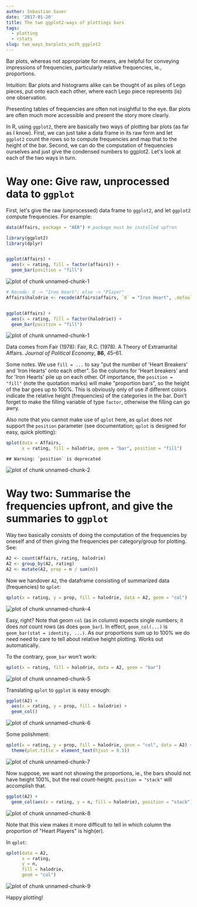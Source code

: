 ```yaml
---
author: Sebastian Sauer
date: '2017-01-20'
title: The two ggplot2-ways of plottings bars
tags:
  - plotting
  - rstats
slug: two_ways_barplots_with_ggplot2
---
```




Bar plots, whereas not appropriate for means, are helpful for conveying impressions of frequencies, particularly relative frequencies, ie., proportions. 

Intuition: Bar plots and histograms alike can be thought of as piles of Lego pieces, put onto each each other, where each Lego piece represents (is) one observation.

Presenting tables of frequencies are often not insightful to the eye. Bar plots are often much more accessible and present the story more clearly.

In R, using `ggplot2`, there are basically two ways of plotting bar plots (as far as I know). First, we can just take a data frame in its raw form and let `ggplot2` count the rows so to compute frequencies and map that to the height of the bar. Second, we can do the computation of frequencies ourselves and just give the condensed numbers to ggplot2. Let's look at each of the two ways in turn.

# Way one: Give raw, unprocessed data to `ggplot`

First, let's give the raw (unprocessed) data frame to `ggplot2`, and let `ggplot2` compute frequencies. For example:



```r
data(Affairs, package = "AER") # package must be installed upfron

library(ggplot2)
library(dplyr)


ggplot(Affairs) +
  aes(x = rating, fill = factor(affairs)) +
  geom_bar(position = "fill")
```

![plot of chunk unnamed-chunk-1](https://sebastiansauer.github.io/images/2017-01-20/unnamed-chunk-1-1.png)

```r
# Recode: 0 -> "Iron Heart"; else -> "Player"
Affairs$halodrie <- recode(Affairs$affairs, `0` = "Iron Heart", .default = "Heart Breaker")


ggplot(Affairs) +
  aes(x = rating, fill = factor(halodrie)) +
  geom_bar(position = "fill")
```

![plot of chunk unnamed-chunk-1](https://sebastiansauer.github.io/images/2017-01-20/unnamed-chunk-1-2.png)

Data comes from Fair (1978):
Fair, R.C. (1978). A Theory of Extramarital Affairs. *Journal of Political Economy*, **86**, 45–61. 

Some notes. We use `fill = ...` to say "put the number of 'Heart Breakers' and 'Iron Hearts' onto each other". So the columns for 'Heart breakers' and for 'Iron Hearts' pile up on each other. Of importance, the `position = "fill"` (note the quotation marks) will make "proportion bars", so the height of the bar goes up to 100%. This is obviously only of use if different colors indicate the relative height (frequencies) of the categories in the bar. Don't forget to make the filling variable of type `factor`, otherwise the filling can go awry.

Also note that you cannot make use of `qplot` here, as `qplot` does *not* support the `position` parameter (see documentation; `qplot` is designed for easy, quick plotting):


```r
qplot(data = Affairs,
      x = rating, fill = halodrie, geom = "bar", position = "fill")
```

```
## Warning: `position` is deprecated
```

![plot of chunk unnamed-chunk-2](https://sebastiansauer.github.io/images/2017-01-20/unnamed-chunk-2-1.png)


# Way two: Summarise the frequencies upfront, and give the summaries to `ggplot`


Way two basically consists of doing the computation of the frequencies by oneself and of then giving the frequencies per category/group for plotting. See:


```r
A2 <- count(Affairs, rating, halodrie)
A2 <- group_by(A2, rating)
A2 <- mutate(A2, prop = n / sum(n))
```


Now we handover `A2`, the dataframe consisting of summarized data (frequencies) to `qplot`:


```r
qplot(x = rating, y = prop, fill = halodrie, data = A2, geom = "col")
```

![plot of chunk unnamed-chunk-4](https://sebastiansauer.github.io/images/2017-01-20/unnamed-chunk-4-1.png)


Easy, right? Note that geom `col` (as in column) expects single numbers; it does *not* count rows (as does `geom_bar`). In effect, `geom_col(...)` is `geom_bar(stat = identity, ...)`. As our proportions sum up to 100% we do need need to care to tell about relative height plotting. Works out automatically.

To the contrary, `geom_bar` won't work:

```r
qplot(x = rating, fill = halodrie, data = A2, geom = "bar")
```

![plot of chunk unnamed-chunk-5](https://sebastiansauer.github.io/images/2017-01-20/unnamed-chunk-5-1.png)


Translating `qplot` to `ggplot` is easy enough:


```r
ggplot(A2) +
  aes(x = rating, y = prop, fill = halodrie) +
  geom_col()
```

![plot of chunk unnamed-chunk-6](https://sebastiansauer.github.io/images/2017-01-20/unnamed-chunk-6-1.png)


Some polishment:


```r
qplot(x = rating, y = prop, fill = halodrie, geom = "col", data = A2) + theme(legend.position = "bottom") + labs(title = "Halodrie-status \nacross different levels of marital satisfaction") +
  theme(plot.title = element_text(hjust = 0.5))
```

![plot of chunk unnamed-chunk-7](https://sebastiansauer.github.io/images/2017-01-20/unnamed-chunk-7-1.png)


Now suppose, we want not showing the proportions, ie., the bars should not have height 100%, but the real count-height. `position = "stack"` will accomplish that.


```r
ggplot(A2) +
  geom_col(aes(x = rating, y = n, fill = halodrie), position = "stack")
```

![plot of chunk unnamed-chunk-8](https://sebastiansauer.github.io/images/2017-01-20/unnamed-chunk-8-1.png)

Note that this view makes it more difficult to tell in which column the proportion of "Heart Players" is high(er).

In `qplot`:


```r
qplot(data = A2,
      x = rating,
      y = n,
      fill = halodrie,
      geom = "col")
```

![plot of chunk unnamed-chunk-9](https://sebastiansauer.github.io/images/2017-01-20/unnamed-chunk-9-1.png)


Happy plotting!
